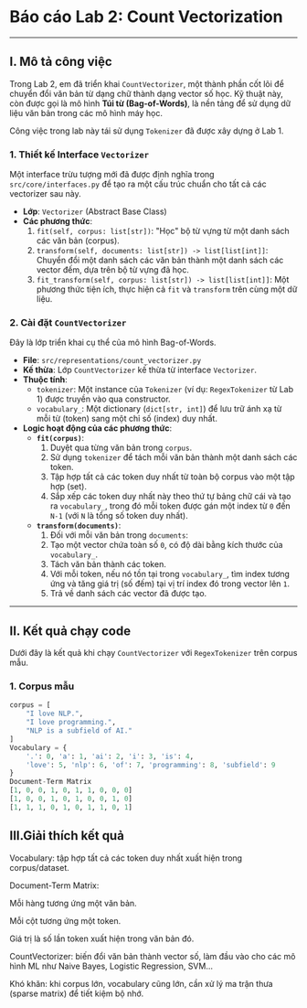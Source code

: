 # Báo cáo Lab 2: Count Vectorization

---

## I. Mô tả công việc

Trong Lab 2, em đã triển khai `CountVectorizer`, một thành phần cốt lõi để chuyển đổi văn bản từ dạng chữ thành dạng vector số học. Kỹ thuật này, còn được gọi là mô hình **Túi từ (Bag-of-Words)**, là nền tảng để sử dụng dữ liệu văn bản trong các mô hình máy học.

Công việc trong lab này tái sử dụng `Tokenizer` đã được xây dựng ở Lab 1.

### 1. Thiết kế Interface `Vectorizer`

Một interface trừu tượng mới đã được định nghĩa trong `src/core/interfaces.py` để tạo ra một cấu trúc chuẩn cho tất cả các vectorizer sau này.

-   **Lớp**: `Vectorizer` (Abstract Base Class)
-   **Các phương thức**:
    1.  `fit(self, corpus: list[str])`: "Học" bộ từ vựng từ một danh sách các văn bản (corpus).
    2.  `transform(self, documents: list[str]) -> list[list[int]]`: Chuyển đổi một danh sách các văn bản thành một danh sách các vector đếm, dựa trên bộ từ vựng đã học.
    3.  `fit_transform(self, corpus: list[str]) -> list[list[int]]`: Một phương thức tiện ích, thực hiện cả `fit` và `transform` trên cùng một dữ liệu.

### 2. Cài đặt `CountVectorizer`

Đây là lớp triển khai cụ thể của mô hình Bag-of-Words.

-   **File**: `src/representations/count_vectorizer.py`
-   **Kế thừa**: Lớp `CountVectorizer` kế thừa từ interface `Vectorizer`.
-   **Thuộc tính**:
    -   `tokenizer`: Một instance của `Tokenizer` (ví dụ: `RegexTokenizer` từ Lab 1) được truyền vào qua constructor.
    -   `vocabulary_`: Một dictionary (`dict[str, int]`) để lưu trữ ánh xạ từ mỗi từ (token) sang một chỉ số (index) duy nhất.
-   **Logic hoạt động của các phương thức**:
    -   **`fit(corpus)`**:
        1.  Duyệt qua từng văn bản trong `corpus`.
        2.  Sử dụng `tokenizer` để tách mỗi văn bản thành một danh sách các token.
        3.  Tập hợp tất cả các token duy nhất từ toàn bộ corpus vào một tập hợp (set).
        4.  Sắp xếp các token duy nhất này theo thứ tự bảng chữ cái và tạo ra `vocabulary_`, trong đó mỗi token được gán một index từ `0` đến `N-1` (với `N` là tổng số token duy nhất).
    -   **`transform(documents)`**:
        1.  Đối với mỗi văn bản trong `documents`:
        2.  Tạo một vector chứa toàn số `0`, có độ dài bằng kích thước của `vocabulary_`.
        3.  Tách văn bản thành các token.
        4.  Với mỗi token, nếu nó tồn tại trong `vocabulary_`, tìm index tương ứng và tăng giá trị (số đếm) tại vị trí index đó trong vector lên `1`.
        5.  Trả về danh sách các vector đã được tạo.

---

## II. Kết quả chạy code

Dưới đây là kết quả khi chạy `CountVectorizer` với `RegexTokenizer` trên corpus mẫu.

### 1. Corpus mẫu

```python
corpus = [
    "I love NLP.",
    "I love programming.",
    "NLP is a subfield of AI."
]
Vocabulary = {
    '.': 0, 'a': 1, 'ai': 2, 'i': 3, 'is': 4, 
    'love': 5, 'nlp': 6, 'of': 7, 'programming': 8, 'subfield': 9
}
Document-Term Matrix
[1, 0, 0, 1, 0, 1, 1, 0, 0, 0]
[1, 0, 0, 1, 0, 1, 0, 0, 1, 0]
[1, 1, 1, 0, 1, 0, 1, 1, 0, 1]

```

## III.Giải thích kết quả

Vocabulary: tập hợp tất cả các token duy nhất xuất hiện trong corpus/dataset.

Document-Term Matrix:

Mỗi hàng tương ứng một văn bản.

Mỗi cột tương ứng một token.

Giá trị là số lần token xuất hiện trong văn bản đó.

CountVectorizer: biến đổi văn bản thành vector số, làm đầu vào cho các mô hình ML như Naive Bayes, Logistic Regression, SVM…

Khó khăn: khi corpus lớn, vocabulary cũng lớn, cần xử lý ma trận thưa (sparse matrix) để tiết kiệm bộ nhớ.